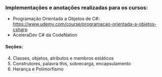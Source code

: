 ### Implementações e anotações realizadas para os cursos:

- Programação Orientada a Objetos de C#: https://www.udemy.com/course/programacao-orientada-a-objetos-csharp
- AceleraDev C# da CodeNation

#### Seções:

4. Classes, objetos, atributos e membros estáticos
5. Construtores, palavra this, sobrecarga, encapsulamento
10. Herança e Polimorfismo


